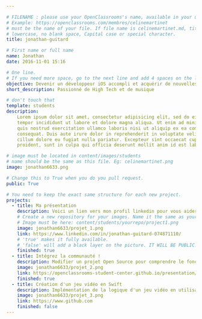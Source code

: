 ```yaml
---

# FILENAME : please use your OpenClassrooms's name, available in your url.
# Example: https://openclassrooms.com/membres/celinemartinet
# must be the name of your file. If file name is celinemartinet.md, title is celinemartinet.
# lowercase, no blank space, Capital case or special character.
title: jonathan-guitard

# First name or full name
name: Jonathan
date: 2016-11-01 15:16

# One line.
# If you need more space, go to the next line and add 4 spaces on the left, as in 'description'.
objective: Devenir un développeur iOS accompli et acquérir de nouvelles compétences !
short_description: Passionné de High Tech et de musique

# don't touch that
template: students
description:
    Lorem ipsum dolor sit amet, consectetur adipisicing elit, sed do eiusmod
    tempor incididunt ut labore et dolore magna aliqua. Ut enim ad minim veniam,
    quis nostrud exercitation ullamco laboris nisi ut aliquip ex ea commodo
    consequat. Duis aute irure dolor in reprehenderit in voluptate velit esse
    cillum dolore eu fugiat nulla pariatur. Excepteur sint occaecat cupidatat non
    proident, sunt in culpa qui officia deserunt mollit anim id est laborum.

# image must be located in content/images/students
# name should be the same as this file. Eg: celinemartinet.png
image: jonathan6633.png

# Change this to True when you do you pull request.
public: True

# You need to keep the exact same structure for each new project.
projects:
  - title: Ma présentation
    description: Voici un lien vers mon profil linkedin pour vous aider à mieux me connaitre.
    # Create a new repository for your images. Name it the same as your nickname and profile picture.
    # Image must be here: content/students/yourrepo/project1.png
    image: jonathan6633/projet_1.png
    link: https://www.linkedin.com/in/jonathan-guitard-074871110/
    # 'true' makes it fully available.
    # 'false' will add a black layer on the picture. IT WILL BE PUBLIC!
    finished: true
  - title: Intégrez la communauté !
    description: Modifier un projet Open Source pour comprendre le fonctionnement de Git, de Github et des pull requests. 
    image: jonathan6633/projet_2.png
    link: https://openclassrooms-student-center.github.io/presentation/students/ratus.html
    finished: true
  - title: Création d'un jeu vidéo en Swift
    description: Implémentation de la logique d'un jeu vidéo en utilisant la programmation orientée objet.
    image: jonathan6633/projet_3.png
    link: https://www.github.com
    finished: false
---
```

